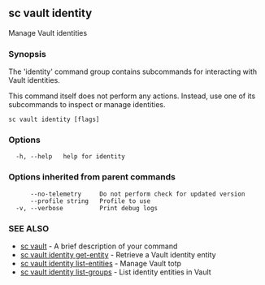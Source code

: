 ## sc vault identity

Manage Vault identities

### Synopsis

The 'identity' command group contains subcommands for interacting with Vault identities.

This command itself does not perform any actions. Instead, use one of its subcommands
to inspect or manage identities.

```
sc vault identity [flags]
```

### Options

```
  -h, --help   help for identity
```

### Options inherited from parent commands

```
      --no-telemetry     Do not perform check for updated version
      --profile string   Profile to use
  -v, --verbose          Print debug logs
```

### SEE ALSO

* [sc vault](sc_vault.md)	 - A brief description of your command
* [sc vault identity get-entity](sc_vault_identity_get-entity.md)	 - Retrieve a Vault identity entity
* [sc vault identity list-entities](sc_vault_identity_list-entities.md)	 - Manage Vault totp
* [sc vault identity list-groups](sc_vault_identity_list-groups.md)	 - List identity entities in Vault

